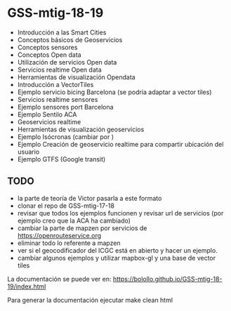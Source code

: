 # GSS-mtig-18-19

* Introducción a las Smart Cities
* Conceptos básicos de Geoservicios
* Conceptos sensores
* Conceptos Open data
* Utilización de servicios Open data
* Servicios realtime Open data
* Herramientas de visualización Opendata
* Introducción a VectorTiles
* Ejemplo servicio bicing Barcelona (se podría adaptar a vector tiles)
* Servicios realtime sensores
* Ejemplo sensores port Barcelona
* Ejemplo Sentilo ACA
* Geoservicios realtime
* Herramientas de visualización geoservicios
* Ejemplo Isócronas (cambiar por )
* Ejemplo Creación de geoservicio realtime para compartir ubicación del usuario
* Ejemplo GTFS (Google transit)

## TODO

* la parte de teoría de Victor pasarla a este formato
* clonar el repo de GSS-mtig-17-18
* revisar que todos los ejemplos funcionen y revisar url de servicios (por ejemplo creo que la ACA ha cambiado)
* cambiar la parte de mapzen por servicios de https://openrouteservice.org
* eliminar todo lo referente a mapzen
* ver si el geocodificador del ICGC está en abierto y hacer un ejemplo.
* cambiar algunos ejemplos y utilizar mapbox-gl y una base de vector tiles


La documentación se puede ver en: https://bolollo.github.io/GSS-mtig-18-19/index.html


Para generar la documentación ejecutar
	make clean html 

